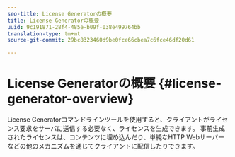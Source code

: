 ```yaml
---
seo-title: License Generatorの概要
title: License Generatorの概要
uuid: 9c191871-28f4-485e-b09f-038e499764bb
translation-type: tm+mt
source-git-commit: 29bc8323460d9be0fce66cbea7c6fce46df20d61

---
```



# License Generatorの概要 {#license-generator-overview}

License Generatorコマンドラインツールを使用すると、クライアントがライセンス要求をサーバに送信する必要なく、ライセンスを生成できます。 事前生成されたライセンスは、コンテンツに埋め込んだり、単純なHTTP Webサーバーなどの他のメカニズムを通じてクライアントに配信したりできます。

